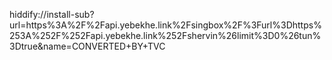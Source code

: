 hiddify://install-sub?url=https%3A%2F%2Fapi.yebekhe.link%2Fsingbox%2F%3Furl%3Dhttps%253A%252F%252Fapi.yebekhe.link%252Fshervin%26limit%3D0%26tun%3Dtrue&name=CONVERTED+BY+TVC